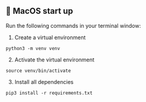## 📌 MacOS start up

Run the following commands in your terminal window:

1. Create a virtual environment

```console
python3 -m venv venv
```

2. Activate the virtual environment

```console
source venv/bin/activate
```

3. Install all dependencies

```console
pip3 install -r requirements.txt
```

